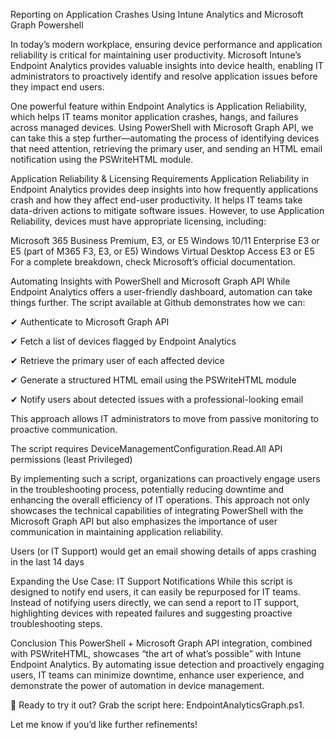 Reporting on Application Crashes Using Intune Analytics and Microsoft Graph Powershell

In today’s modern workplace, ensuring device performance and application reliability is critical for maintaining user productivity. Microsoft Intune’s Endpoint Analytics provides valuable insights into device health, enabling IT administrators to proactively identify and resolve application issues before they impact end users.

One powerful feature within Endpoint Analytics is Application Reliability, which helps IT teams monitor application crashes, hangs, and failures across managed devices. Using PowerShell with Microsoft Graph API, we can take this a step further—automating the process of identifying devices that need attention, retrieving the primary user, and sending an HTML email notification using the PSWriteHTML module.

Application Reliability & Licensing Requirements
Application Reliability in Endpoint Analytics provides deep insights into how frequently applications crash and how they affect end-user productivity. It helps IT teams take data-driven actions to mitigate software issues. However, to use Application Reliability, devices must have appropriate licensing, including:

Microsoft 365 Business Premium, E3, or E5
Windows 10/11 Enterprise E3 or E5 (part of M365 F3, E3, or E5)
Windows Virtual Desktop Access E3 or E5
For a complete breakdown, check Microsoft’s official documentation. 


Automating Insights with PowerShell and Microsoft Graph API
While Endpoint Analytics offers a user-friendly dashboard, automation can take things further. The script available at Github demonstrates how we can:

✔ Authenticate to Microsoft Graph API

✔ Fetch a list of devices flagged by Endpoint Analytics

✔ Retrieve the primary user of each affected device

✔ Generate a structured HTML email using the PSWriteHTML module

✔ Notify users about detected issues with a professional-looking email


This approach allows IT administrators to move from passive monitoring to proactive communication.

The script requires DeviceManagementConfiguration.Read.All API permissions (least Privileged)



By implementing such a script, organizations can proactively engage users in the troubleshooting process, potentially reducing downtime and enhancing the overall efficiency of IT operations. This approach not only showcases the technical capabilities of integrating PowerShell with the Microsoft Graph API but also emphasizes the importance of user communication in maintaining application reliability.

Users (or IT Support) would get an email showing details of apps crashing in the last 14 days

 


Expanding the Use Case: IT Support Notifications
While this script is designed to notify end users, it can easily be repurposed for IT teams. Instead of notifying users directly, we can send a report to IT support, highlighting devices with repeated failures and suggesting proactive troubleshooting steps.

 

Conclusion
This PowerShell + Microsoft Graph API integration, combined with PSWriteHTML, showcases “the art of what’s possible” with Intune Endpoint Analytics. By automating issue detection and proactively engaging users, IT teams can minimize downtime, enhance user experience, and demonstrate the power of automation in device management.

🚀 Ready to try it out? Grab the script here: EndpointAnalyticsGraph.ps1.

Let me know if you’d like further refinements!
